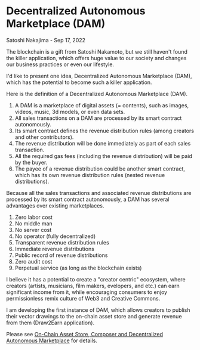# Decentralized Autonomous Marketplace (DAM)

Satoshi Nakajima - Sep 17, 2022

The blockchain is a gift from Satoshi Nakamoto, but we still haven't found the killer application, 
which offers huge value to our society and changes our business practices or even our lifestyle. 

I'd like to present one idea, Decentralized Autonomous Marketplace (DAM), 
which has the potential to become such a killer application. 

Here is the definition of a Decentralized Autonomous Marketplace (DAM).

1. A DAM is a marketplace of digital assets (= contents), such as images, videos, music, 3d models, or even data sets.
2. All sales transactions on a DAM are processed by its smart contract autonomously. 
3. Its smart contract defines the revenue distribution rules (among creators and other contributors).
4. The revenue distribution will be done immediately as part of each sales transaction.
5. All the required gas fees (including the revenue distribution) will be paid by the buyer. 
6. The payee of a revenue distribution could be another smart contract, which has its own revenue distribution rules (nested revenue distributions).

Because all the sales transactions and associated revenue distributions are processed by its smart contract autonomously, a DAM has several advantages over existing marketplaces. 

1. Zero labor cost
2. No middle man
3. No server cost
4. No operator (fully decentralized)
5. Transparent revenue distribution rules
6. Immediate revenue distributions
7. Public record of revenue distributions
8. Zero audit cost
9. Perpetual service (as long as the blockchain exists)

I believe it has a potential to create a "creator centric" ecosystem, where creators (artists, musicians, film makers, evelopers, and etc.) can earn significant income from it, while encouraging consumers to enjoy permissionless remix culture of Web3 and Creative Commons. 

I am developing the first instance of DAM, which allows creators to publish their vector drawings to the on-chain asset store and generate revenue from them (Draw2Earn application).

Please see [On-Chain Asset Store, Composer and Decentralized Autonomous Marketplace](https://hackmd.io/@snakajima/HJva6n-Jj) for details.  
